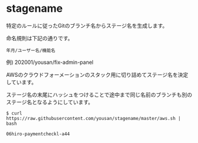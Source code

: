 # stagename

特定のルールに従ったGitのブランチ名からステージ名を生成します。

命名規則は下記の通りです。

```
年月/ユーザー名/機能名
```

例) 202001/yousan/fix-admin-panel

AWSのクラウドフォーメーションのスタック用に切り詰めてステージ名を決定しています。

ステージ名の末尾にハッシュをつけることで途中まで同じ名前のブランチも別のステージ名となるようにしています。

```
$ curl https://raw.githubusercontent.com/yousan/stagename/master/aws.sh | bash

06hiro-paymentcheckl-a44
```
